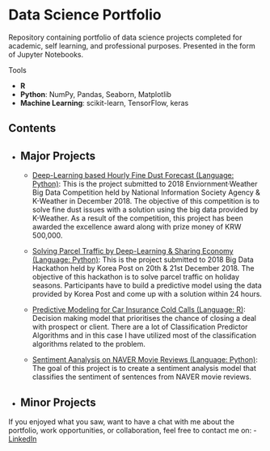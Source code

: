 # Data Science Portfolio
Repository containing portfolio of data science projects completed for academic, self learning, and professional purposes. Presented in the form of Jupyter Notebooks.

Tools
  - **R**
  - **Python**: NumPy, Pandas, Seaborn, Matplotlib
  - **Machine Learning**: scikit-learn, TensorFlow, keras
  
  ## Contents
- ## Major Projects
     - [Deep-Learning based Hourly Fine Dust Forecast (Language: Python)](https://www.slideshare.net/secret/2cSovAnNkwp0HP): This is the project submitted to 2018 Enviornment·Weather Big Data Competition held by National Information Society Agency & K-Weather in December 2018. The objective of this competition is to solve fine dust issues with a solution using the big data provided by K-Weather. As a result of the competition, this project has been awarded the excellence award along with prize money of KRW 500,000.
     
     - [Solving Parcel Traffic by Deep-Learning & Sharing Economy (Language: Python)](https://www.slideshare.net/secret/oAhJS6pWbErfoP): This is the project submitted to 2018 Big Data Hackathon held by Korea Post on 20th & 21st December 2018. The objective of this hackathon is to solve parcel traffic on holiday seasons. Participants have to build a predictive model using the data provided by Korea Post and come up with a solution within 24 hours.
     
     - [Predictive Modeling for Car Insurance Cold Calls (Language: R)](https://github.com/jagerian/Data_Science_Portfolio/blob/master/Predictive%20Modeling%20for%20Car%20Insurance%20Cold%20Calls/Predictive%20Modeling%20for%20Car%20Insurance%20Cold%20Calls_10Jan2018.ipynb): Decision making model that prioritises the chance of closing a deal with prospect or client. There are a lot of Classification Predictor Algorithms and in this case I have utilized most of the classification algorithms related to the problem.
     
     - [Sentiment Aanalysis on NAVER Movie Reviews (Language: Python)](https://github.com/jagerian/Data_Science_Portfolio/blob/master/Sentiment%20Aanalysis%20on%20NAVER%20Movie%20Reviews/Sentiment%20Aanalysis%20on%20NAVER%20Movie%20Reviews.ipynb): The goal of this project is to create a sentiment analysis model that classifies the sentiment of sentences from NAVER movie reviews.
     



     
- ## Minor Projects
      
If you enjoyed what you saw, want to have a chat with me about the portfolio, work opportunities, or collaboration, feel free to contact me on:
    - [LinkedIn](https://www.linkedin.com/in/jayden-ku/)
  

